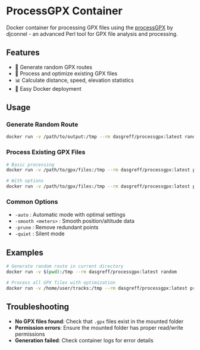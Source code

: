 # ProcessGPX Container

Docker container for processing GPX files using the [processGPX](https://github.com/djconnel/processGPX) by djconnel - an advanced Perl tool for GPX file analysis and processing.

## Features

- 🎲 Generate random GPX routes
- 🔄 Process and optimize existing GPX files  
- 📊 Calculate distance, speed, elevation statistics
- 🐳 Easy Docker deployment

## Usage

### Generate Random Route
```bash
docker run -v /path/to/output:/tmp --rm dasgreff/processgpx:latest random
```

### Process Existing GPX Files
```bash
# Basic processing
docker run -v /path/to/gpx/files:/tmp --rm dasgreff/processgpx:latest process

# With options
docker run -v /path/to/gpx/files:/tmp --rm dasgreff/processgpx:latest process -auto -prune
```

### Common Options
- `-auto` : Automatic mode with optimal settings
- `-smooth <meters>` : Smooth position/altitude data
- `-prune` : Remove redundant points
- `-quiet` : Silent mode

## Examples

```bash
# Generate random route in current directory
docker run -v $(pwd):/tmp --rm dasgreff/processgpx:latest random

# Process all GPX files with optimization
docker run -v /home/user/tracks:/tmp --rm dasgreff/processgpx:latest process -auto -prune
```

## Troubleshooting

- **No GPX files found**: Check that `.gpx` files exist in the mounted folder
- **Permission errors**: Ensure the mounted folder has proper read/write permissions
- **Generation failed**: Check container logs for error details
